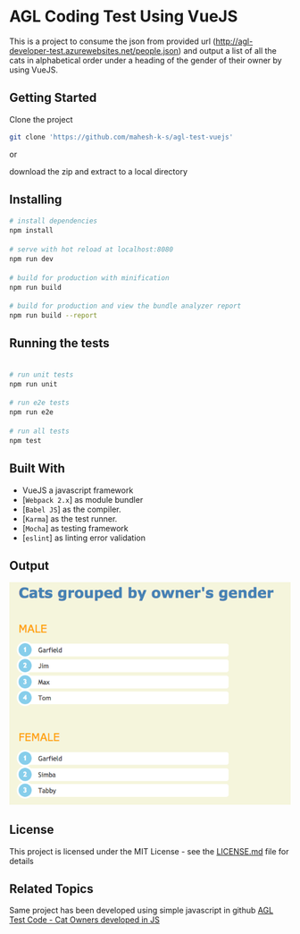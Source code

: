 # AGL Coding Test Using VueJS

This is a project to consume the json from provided url (http://agl-developer-test.azurewebsites.net/people.json) and output a list of all the cats in alphabetical order under a heading of the gender of their owner by using VueJS.

## Getting Started

Clone the project 
```bash
git clone 'https://github.com/mahesh-k-s/agl-test-vuejs'
```
or

download the zip and extract to a local directory

## Installing

``` bash
# install dependencies
npm install

# serve with hot reload at localhost:8080
npm run dev

# build for production with minification
npm run build

# build for production and view the bundle analyzer report
npm run build --report

```

## Running the tests
```bash

# run unit tests
npm run unit

# run e2e tests
npm run e2e

# run all tests
npm test
```

## Built With

- VueJS a javascript framework
- [`Webpack 2.x`] as module bundler
- [`Babel JS`] as the compiler.
- [`Karma`] as the test runner.
- [`Mocha`] as testing framework
- [`eslint`] as linting error validation

## Output

![alt tag](https://github.com/mahesh-k-s/agl-test/blob/master/assets/output-screenshot.png)

## License

This project is licensed under the MIT License - see the [LICENSE.md](LICENSE.md) file for details

## Related Topics

Same project has been developed using simple javascript in github [AGL Test Code - Cat Owners developed in JS](https://github.com/mahesh-k-s/agl-test)
